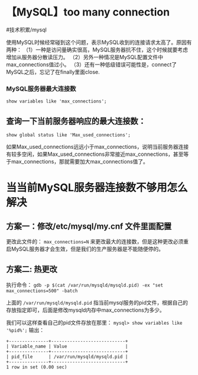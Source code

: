 # 【MySQL】too many connection
#技术积累/mysql

使用MySQL时候经常碰到这个问题，表示MySQL收到的连接请求太高了。原因有两种：
（1）一种是访问量确实很高，MySQL服务器抗不住，这个时候就要考虑增加从服务器分散读压力。
（2）另外一种情况是MySQL配置文件中max_connections值过小。
（3）还有一种低级错误可能性是，connect了MySQL之后，忘记了在finally里面close.


### MySQL服务器最大连接数
`show variables like 'max_connections';`

## 查询一下当前服务器响应的最大连接数：
`show global status like 'Max_used_connections';`

如果Max_used_connections远远小于max_connections，说明当前服务器连接有较多空闲，如果Max_used_connections非常接近max_connections，甚至等于max_connections，那就需要加大max_connections值了。


# 当当前MySQL服务器连接数不够用怎么解决
## 方案一：修改/etc/mysql/my.cnf 文件里面配置
更改此文件的： `max_connections=N` 来更改最大的连接数，但是这种更改必须重启MySQL服务器才会生效，但是我们的生产服务器是不能随便停的。

## 方案二: 热更改
执行命令：
`gdb -p $(cat /var/run/mysqld/mysqld.pid) -ex "set max_connections=500" -batch`

上面的 `/var/run/mysqld/mysqld.pid` 指当前mysql服务的pid文件，根据自己的存放指定即可，后面是修改mysqld内存中max_connections为多少。

我们可以这样查看自己的pid文件存放在那里：
`mysql> show variables like '%pid%';`
输出：
```
+---------------+----------------------------+
| Variable_name | Value                      |
+---------------+----------------------------+
| pid_file      | /var/run/mysqld/mysqld.pid |
+---------------+----------------------------+
1 row in set (0.00 sec)
```







